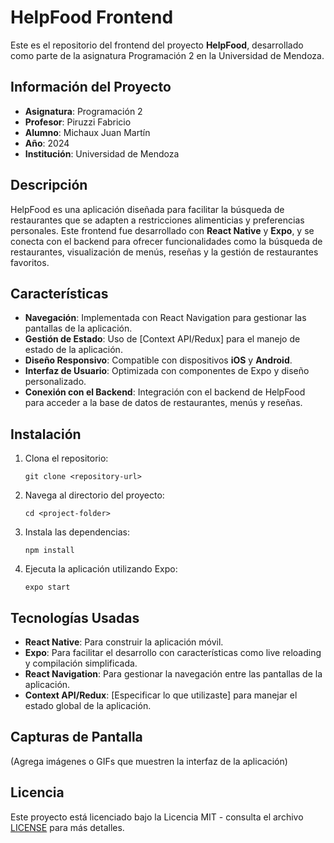 <h1>HelpFood Frontend</h1>
<p>Este es el repositorio del frontend del proyecto <strong>HelpFood</strong>, desarrollado como parte de la asignatura Programación 2 en la Universidad de Mendoza.</p>
<h2>Información del Proyecto</h2>
    <ul>
        <li><strong>Asignatura</strong>: Programación 2</li>
        <li><strong>Profesor</strong>: Piruzzi Fabricio</li>
        <li><strong>Alumno</strong>: Michaux Juan Martín</li>
        <li><strong>Año</strong>: 2024</li>
        <li><strong>Institución</strong>: Universidad de Mendoza</li>
    </ul>

<h2>Descripción</h2>
    <p>HelpFood es una aplicación diseñada para facilitar la búsqueda de restaurantes que se adapten a restricciones alimenticias y preferencias personales. Este frontend fue desarrollado con <strong>React Native</strong> y <strong>Expo</strong>, y se conecta con el backend para ofrecer funcionalidades como la búsqueda de restaurantes, visualización de menús, reseñas y la gestión de restaurantes favoritos.</p>

<h2>Características</h2>
    <ul>
        <li><strong>Navegación</strong>: Implementada con React Navigation para gestionar las pantallas de la aplicación.</li>
        <li><strong>Gestión de Estado</strong>: Uso de [Context API/Redux] para el manejo de estado de la aplicación.</li>
        <li><strong>Diseño Responsivo</strong>: Compatible con dispositivos <strong>iOS</strong> y <strong>Android</strong>.</li>
        <li><strong>Interfaz de Usuario</strong>: Optimizada con componentes de Expo y diseño personalizado.</li>
        <li><strong>Conexión con el Backend</strong>: Integración con el backend de HelpFood para acceder a la base de datos de restaurantes, menús y reseñas.</li>
    </ul>

<h2>Instalación</h2>
    <ol>
        <li>Clona el repositorio:
            <pre><code>git clone &lt;repository-url&gt;</code></pre>
        </li>
        <li>Navega al directorio del proyecto:
            <pre><code>cd &lt;project-folder&gt;</code></pre>
        </li>
        <li>Instala las dependencias:
            <pre><code>npm install</code></pre>
        </li>
        <li>Ejecuta la aplicación utilizando Expo:
            <pre><code>expo start</code></pre>
        </li>
    </ol>

<h2>Tecnologías Usadas</h2>
    <ul>
        <li><strong>React Native</strong>: Para construir la aplicación móvil.</li>
        <li><strong>Expo</strong>: Para facilitar el desarrollo con características como live reloading y compilación simplificada.</li>
        <li><strong>React Navigation</strong>: Para gestionar la navegación entre las pantallas de la aplicación.</li>
        <li><strong>Context API/Redux</strong>: [Especificar lo que utilizaste] para manejar el estado global de la aplicación.</li>
    </ul>

<h2>Capturas de Pantalla</h2>
    <p>(Agrega imágenes o GIFs que muestren la interfaz de la aplicación)</p>

<h2>Licencia</h2>
    <p>Este proyecto está licenciado bajo la Licencia MIT - consulta el archivo <a href="LICENSE">LICENSE</a> para más detalles.</p>
